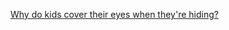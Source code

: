 ---
layout: post
wordpress_id: 1544
wordpress_url: http://noesbueno.com/archives/1544
date: '2012-10-25 09:49:03 -0500'
date_gmt: '2012-10-25 14:49:03 -0500'
body: |
  <p><a href="http://kottke.org/12/10/why-do-kids-cover-their-eyes-when-theyre-hiding">Why do kids cover their eyes when they're hiding?</a></p>
---